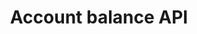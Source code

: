 ---
title: Account balance API
description: Docs intro
layout: ../../../layouts/MainLayout.astro
---